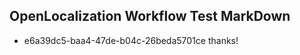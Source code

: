 ## OpenLocalization Workflow Test MarkDown
* e6a39dc5-baa4-47de-b04c-26beda5701ce thanks!

<!--HONumber=Jan17_HO2-->


